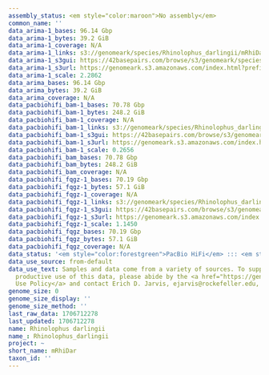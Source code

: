 ```yaml
---
assembly_status: <em style="color:maroon">No assembly</em>
common_name: ''
data_arima-1_bases: 96.14 Gbp
data_arima-1_bytes: 39.2 GiB
data_arima-1_coverage: N/A
data_arima-1_links: s3://genomeark/species/Rhinolophus_darlingii/mRhiDar1/genomic_data/arima/<br>
data_arima-1_s3gui: https://42basepairs.com/browse/s3/genomeark/species/Rhinolophus_darlingii/mRhiDar1/genomic_data/arima/
data_arima-1_s3url: https://genomeark.s3.amazonaws.com/index.html?prefix=species/Rhinolophus_darlingii/mRhiDar1/genomic_data/arima/
data_arima-1_scale: 2.2862
data_arima_bases: 96.14 Gbp
data_arima_bytes: 39.2 GiB
data_arima_coverage: N/A
data_pacbiohifi_bam-1_bases: 70.78 Gbp
data_pacbiohifi_bam-1_bytes: 248.2 GiB
data_pacbiohifi_bam-1_coverage: N/A
data_pacbiohifi_bam-1_links: s3://genomeark/species/Rhinolophus_darlingii/mRhiDar1/genomic_data/pacbio_hifi/<br>
data_pacbiohifi_bam-1_s3gui: https://42basepairs.com/browse/s3/genomeark/species/Rhinolophus_darlingii/mRhiDar1/genomic_data/pacbio_hifi/
data_pacbiohifi_bam-1_s3url: https://genomeark.s3.amazonaws.com/index.html?prefix=species/Rhinolophus_darlingii/mRhiDar1/genomic_data/pacbio_hifi/
data_pacbiohifi_bam-1_scale: 0.2656
data_pacbiohifi_bam_bases: 70.78 Gbp
data_pacbiohifi_bam_bytes: 248.2 GiB
data_pacbiohifi_bam_coverage: N/A
data_pacbiohifi_fqgz-1_bases: 70.19 Gbp
data_pacbiohifi_fqgz-1_bytes: 57.1 GiB
data_pacbiohifi_fqgz-1_coverage: N/A
data_pacbiohifi_fqgz-1_links: s3://genomeark/species/Rhinolophus_darlingii/mRhiDar1/genomic_data/pacbio_hifi/<br>
data_pacbiohifi_fqgz-1_s3gui: https://42basepairs.com/browse/s3/genomeark/species/Rhinolophus_darlingii/mRhiDar1/genomic_data/pacbio_hifi/
data_pacbiohifi_fqgz-1_s3url: https://genomeark.s3.amazonaws.com/index.html?prefix=species/Rhinolophus_darlingii/mRhiDar1/genomic_data/pacbio_hifi/
data_pacbiohifi_fqgz-1_scale: 1.1450
data_pacbiohifi_fqgz_bases: 70.19 Gbp
data_pacbiohifi_fqgz_bytes: 57.1 GiB
data_pacbiohifi_fqgz_coverage: N/A
data_status: '<em style="color:forestgreen">PacBio HiFi</em> ::: <em style="color:forestgreen">Arima</em>'
data_use_source: from-default
data_use_text: Samples and data come from a variety of sources. To support fair and
  productive use of this data, please abide by the <a href="https://genome10k.soe.ucsc.edu/data-use-policies/">Data
  Use Policy</a> and contact Erich D. Jarvis, ejarvis@rockefeller.edu, with any questions.
genome_size: 0
genome_size_display: ''
genome_size_method: ''
last_raw_data: 1706712278
last_updated: 1706712278
name: Rhinolophus darlingii
name_: Rhinolophus_darlingii
project: ~
short_name: mRhiDar
taxon_id: ''
---
```

